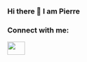 ### Hi there 👋 I am Pierre

<h3 align="left">Connect with me:</h3>
<p align="left">
<a href="[your link"](https://www.linkedin.com/in/pierre-william-lessard-4"7251a209/) target="blank"><img align="center" src="[https://cdn.jsdelivr.net/npm/simple-icons@3.0.1/icons/linkedin.svg](https://cdn-icons-png.flaticon.com/512/174/174857.png)" style=”background-color:##808080″ alt="" height="30" width="40" /></a>
</p>

<!--
**PierreLessard/PierreLessard** is a ✨ _special_ ✨ repository because its `README.md` (this file) appears on your GitHub profile.

Here are some ideas to get you started:

- 🔭 I’m currently working on ...
- 🌱 I’m currently learning Functional Programming
- 👯 I’m looking to collaborate on ...
- 🤔 I’m looking for help with ...
- 💬 Ask me about ...
- 📫 How to reach me: ...
- 😄 Pronouns: ...
- ⚡ Fun fact: ...
-->
